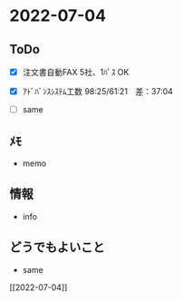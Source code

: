 # 2022-07-04

## ToDo
- [x] 注文書自動FAX 5社、1ﾊﾟｽ OK
- [x] ｱﾄﾞﾊﾞﾝｽｼｽﾃﾑ工数 98:25/61:21　差：37:04
- [ ] same


## ﾒﾓ
- memo


## 情報
- info


## どうでもよいこと
- same


[[2022-07-04]]

